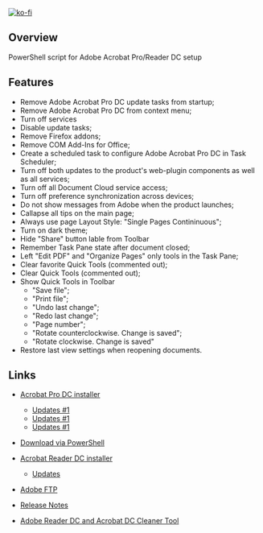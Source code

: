 [![ko-fi](https://www.ko-fi.com/img/githubbutton_sm.svg)](https://ko-fi.com/Q5Q51QUJC)

## Overview

PowerShell script for Adobe Acrobat Pro/Reader DC setup

## Features

- Remove Adobe Acrobat Pro DC update tasks from startup;
- Remove Adobe Acrobat Pro DC from context menu;
- Turn off services
- Disable update tasks;
- Remove Firefox addons;
- Remove COM Add-Ins for Office;
- Create a scheduled task to configure Adobe Acrobat Pro DC in Task Scheduler;
- Turn off both updates to the product's web-plugin components as well as all services;
- Turn off all Document Cloud service access;
- Turn off preference synchronization across devices;
- Do not show messages from Adobe when the product launches;
- Callapse all tips on the main page;
- Always use page Layout Style: "Single Pages Contininuous";
- Turn on dark theme;
- Hide "Share" button lable from Toolbar
- Remember Task Pane state after document closed;
- Left "Edit PDF" and "Organize Pages" only tools in the Task Pane;
- Clear favorite Quick Tools (сommented out);
- Clear Quick Tools (сommented out);
- Show Quick Tools in Toolbar
  - "Save file";
  - "Print file";
  - "Undo last change";
  - "Redo last change";
  - "Page number";
  - "Rotate counterclockwise. Change is saved";
  - "Rotate clockwise. Change is saved"
- Restore last view settings when reopening documents.

## Links

- [Acrobat Pro DC installer](https://helpx.adobe.com/acrobat/kb/acrobat-dc-downloads.html)
  - [Updates #1](https://supportdownloads.adobe.com/product.jsp?product=1&platform=Windows)
  - [Updates #1](ftp://ftp.adobe.com/pub/adobe/acrobat/win/AcrobatDC)
  - [Updates #1](https://www.adobe.com/devnet-docs/acrobatetk/tools/ReleaseNotesDC/index.html)
- [Download via PowerShell](https://github.com/farag2/Utilities/blob/master/Download%20Acrobat%20DC%20Pro.ps1)

- [Acrobat Reader DC installer](https://get.adobe.com/ru/reader/enterprise/)
  - [Updates](https://supportdownloads.adobe.com/product.jsp?product=10&platform=Windows)
  
- [Adobe FTP](https://adobe.ly/2AH9wEw)
- [Release Notes](https://www.adobe.com/devnet-docs/acrobatetk/tools/ReleaseNotesDC/index.html)
- [Adobe Reader DC and Acrobat DC Cleaner Tool](https://labs.adobe.com/downloads/acrobatcleaner.html)
